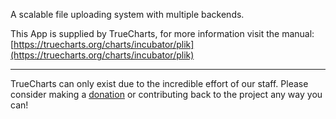 A scalable file uploading system with multiple backends.

This App is supplied by TrueCharts, for more information visit the manual: [https://truecharts.org/charts/incubator/plik](https://truecharts.org/charts/incubator/plik)

---

TrueCharts can only exist due to the incredible effort of our staff.
Please consider making a [donation](https://truecharts.org/sponsor) or contributing back to the project any way you can!
